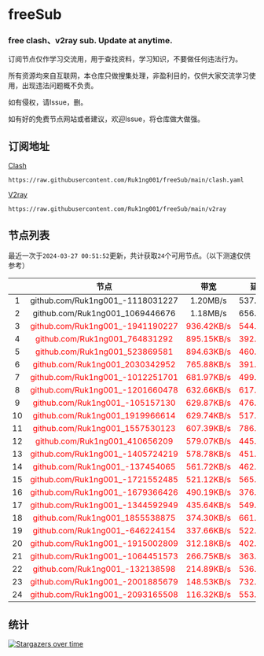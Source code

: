 # freeSub
### free clash、v2ray sub. Update at anytime.

订阅节点仅作学习交流用，用于查找资料，学习知识，不要做任何违法行为。

所有资源均来自互联网，本仓库只做搜集处理，非盈利目的，仅供大家交流学习使用，出现违法问题概不负责。

如有侵权，请Issue，删。

如有好的免费节点网站或者建议，欢迎Issue，将仓库做大做强。

## 订阅地址
[Clash](https://raw.githubusercontent.com/Ruk1ng001/freeSub/main/clash.yaml)
```
https://raw.githubusercontent.com/Ruk1ng001/freeSub/main/clash.yaml
```
[V2ray](https://raw.githubusercontent.com/Ruk1ng001/freeSub/main/v2ray)
```
https://raw.githubusercontent.com/Ruk1ng001/freeSub/main/v2ray
```

## 节点列表

最近一次于`2024-03-27 00:51:52`更新，共计获取`24`个可用节点。（以下测速仅供参考）

|  | 节点 | 带宽 | 延迟 |
|:-:|:--:|:--:|:--:|
 | 1 | github.com/Ruk1ng001_-1118031227 | 1.20MB/s | 537.00ms |
 | 2 | github.com/Ruk1ng001_1069446676 | 1.18MB/s | 656.00ms |
 | 3 | <font color=red>github.com/Ruk1ng001_-1941190227</font> | <font color=red>936.42KB/s</font> | <font color=red>544.00ms</font> |
 | 4 | <font color=red>github.com/Ruk1ng001_764831292</font> | <font color=red>895.15KB/s</font> | <font color=red>392.00ms</font> |
 | 5 | <font color=red>github.com/Ruk1ng001_523869581</font> | <font color=red>894.63KB/s</font> | <font color=red>460.00ms</font> |
 | 6 | <font color=red>github.com/Ruk1ng001_2030342952</font> | <font color=red>765.88KB/s</font> | <font color=red>391.00ms</font> |
 | 7 | <font color=red>github.com/Ruk1ng001_-1012251701</font> | <font color=red>681.97KB/s</font> | <font color=red>499.00ms</font> |
 | 8 | <font color=red>github.com/Ruk1ng001_-1201660478</font> | <font color=red>632.66KB/s</font> | <font color=red>617.00ms</font> |
 | 9 | <font color=red>github.com/Ruk1ng001_-105157130</font> | <font color=red>629.87KB/s</font> | <font color=red>476.00ms</font> |
 | 10 | <font color=red>github.com/Ruk1ng001_1919966614</font> | <font color=red>629.74KB/s</font> | <font color=red>517.00ms</font> |
 | 11 | <font color=red>github.com/Ruk1ng001_1557530123</font> | <font color=red>607.39KB/s</font> | <font color=red>786.00ms</font> |
 | 12 | <font color=red>github.com/Ruk1ng001_410656209</font> | <font color=red>579.07KB/s</font> | <font color=red>445.00ms</font> |
 | 13 | <font color=red>github.com/Ruk1ng001_-1405724219</font> | <font color=red>578.78KB/s</font> | <font color=red>451.00ms</font> |
 | 14 | <font color=red>github.com/Ruk1ng001_-137454065</font> | <font color=red>561.72KB/s</font> | <font color=red>462.00ms</font> |
 | 15 | <font color=red>github.com/Ruk1ng001_-1721552485</font> | <font color=red>521.12KB/s</font> | <font color=red>565.00ms</font> |
 | 16 | <font color=red>github.com/Ruk1ng001_-1679366426</font> | <font color=red>490.19KB/s</font> | <font color=red>376.00ms</font> |
 | 17 | <font color=red>github.com/Ruk1ng001_-1344592949</font> | <font color=red>435.64KB/s</font> | <font color=red>549.00ms</font> |
 | 18 | <font color=red>github.com/Ruk1ng001_1855538875</font> | <font color=red>374.30KB/s</font> | <font color=red>661.00ms</font> |
 | 19 | <font color=red>github.com/Ruk1ng001_-646224154</font> | <font color=red>337.66KB/s</font> | <font color=red>522.00ms</font> |
 | 20 | <font color=red>github.com/Ruk1ng001_-1915002809</font> | <font color=red>312.18KB/s</font> | <font color=red>402.00ms</font> |
 | 21 | <font color=red>github.com/Ruk1ng001_-1064451573</font> | <font color=red>266.75KB/s</font> | <font color=red>363.00ms</font> |
 | 22 | <font color=red>github.com/Ruk1ng001_-132138598</font> | <font color=red>214.89KB/s</font> | <font color=red>536.00ms</font> |
 | 23 | <font color=red>github.com/Ruk1ng001_-2001885679</font> | <font color=red>148.53KB/s</font> | <font color=red>732.00ms</font> |
 | 24 | <font color=red>github.com/Ruk1ng001_-2093165508</font> | <font color=red>116.32KB/s</font> | <font color=red>553.00ms</font> |


## 统计

[![Stargazers over time](https://starchart.cc/Ruk1ng001/freeSub.svg)](https://starchart.cc/Ruk1ng001/freeSub)